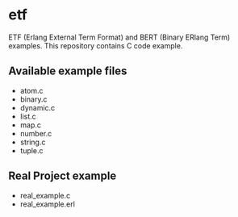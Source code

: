 # etf

ETF (Erlang External Term Format) and BERT (Binary ERlang Term)
examples. This repository contains C code example.

## Available example files

 * atom.c
 * binary.c
 * dynamic.c
 * list.c
 * map.c
 * number.c
 * string.c
 * tuple.c

## Real Project example

 * real_example.c
 * real_example.erl
